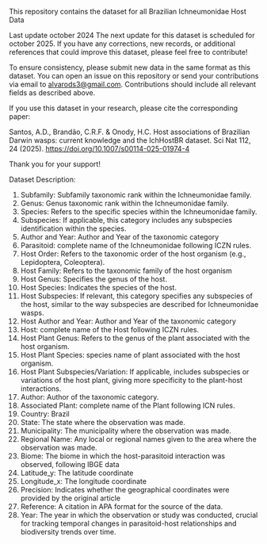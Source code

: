 This repository contains the dataset for all Brazilian Ichneumonidae Host Data

Last update october 2024
The next update for this dataset is scheduled for october 2025. If you have any corrections, new records, or additional references that could improve this dataset, please feel free to contribute!

To ensure consistency, please submit new data in the same format as this dataset. You can open an issue on this repository or send your contributions via email to alvarods3@gmail.com. Contributions should include all relevant fields as described above.

If you use this dataset in your research, please cite the corresponding paper:

Santos, A.D., Brandão, C.R.F. & Onody, H.C. Host associations of Brazilian Darwin wasps: current knowledge and the IchHostBR dataset. Sci Nat 112, 24 (2025). https://doi.org/10.1007/s00114-025-01974-4

Thank you for your support!

Dataset Description:
1. Subfamily: Subfamily taxonomic rank within the Ichneumonidae family.
2. Genus: Genus taxonomic rank within the Ichneumonidae family.
3. Species: Refers to the specific species within the Ichneumonidae family.
4. Subspecies: If applicable, this category includes any subspecies identification within the species.
5. Author and Year: Author and Year of the taxonomic category
6. Parasitoid: complete name of the Ichneumonidae following ICZN rules.
7. Host Order: Refers to the taxonomic order of the host organism (e.g., Lepidoptera, Coleoptera).
8. Host Family: Refers to the taxonomic family of the host organism
 9. Host Genus: Specifies the genus of the host.
10. Host Species: Indicates the species of the host.
11. Host Subspecies: If relevant, this category specifies any subspecies of the host, similar to the way subspecies are described for Ichneumonidae wasps.
12. Host Author and Year: Author and Year of the taxonomic category 
13. Host: complete name of the Host following ICZN rules.
14. Host Plant Genus: Refers to the genus of the plant associated with the host organism.
15. Host Plant Species: species name of plant associated with the host organism.
16. Host Plant Subspecies/Variation: If applicable, includes subspecies or variations of the host plant, giving more specificity to the plant-host interactions.
17. Author: Author of the taxonomic category.
18. Associated Plant: complete name of the Plant following ICN rules.
19. Country: Brazil
20. State: The state where the observation was made.
21. Municipality: The municipality where the observation was made.
22. Regional Name: Any local or regional names given to the area where the observation was made.
23. Biome: The biome in which the host-parasitoid interaction was observed, following IBGE data
24. Latitude_y: The latitude coordinate 
25. Longitude_x: The longitude coordinate 
26. Precision: Indicates whether the geographical coordinates were provided by the original article
27. Reference: A citation in APA format for the source of the data.
28. Year: The year in which the observation or study was conducted, crucial for tracking temporal changes in parasitoid-host relationships and biodiversity trends over time.

